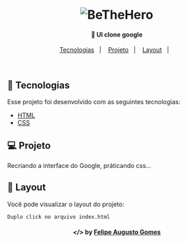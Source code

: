 <h1 align="center">
    <img alt="BeTheHero" src="https://www.google.com.br/images/branding/googlelogo/2x/googlelogo_color_160x56dp.png" />
</h1>

<h4 align="center">
  🚀 UI clone google
</h4>

<p align="center">
  <a href="#rocket-tecnologias">Tecnologias</a>&nbsp;&nbsp;&nbsp;|&nbsp;&nbsp;&nbsp;
  <a href="#-projeto">Projeto</a>&nbsp;&nbsp;&nbsp;|&nbsp;&nbsp;&nbsp;
  <a href="#-layout">Layout</a>&nbsp;&nbsp;&nbsp;|&nbsp;&nbsp;&nbsp;
</p>

<br>

## :rocket: Tecnologias

Esse projeto foi desenvolvido com as seguintes tecnologias:

- [HTML](https://developer.mozilla.org/en-US/docs/Web/HTML)
- [CSS](https://www.w3schools.com/css/)

## 💻 Projeto

Recriando a interface do Google, práticando css...

## 🔖 Layout

Você pode visualizar o layout do projeto:

`Duplo click no arquivo index.html` 
                                                                                                                                                  
<h4 align="center">
  <em>&lt;/&gt;</em> by <a href="https://github.com/gmxfelipe" target="_blank">Felipe Augusto Gomes</a>
</h4>                                                                                                                                                
                                                                                                                                                  


